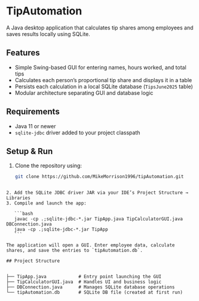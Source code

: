 
# TipAutomation

A Java desktop application that calculates tip shares among employees and saves results locally using SQLite.

## Features

- Simple Swing-based GUI for entering names, hours worked, and total tips  
- Calculates each person’s proportional tip share and displays it in a table  
- Persists each calculation in a local SQLite database (`TipsJune2025` table)  
- Modular architecture separating GUI and database logic  

## Requirements

- Java 11 or newer  
- `sqlite-jdbc` driver added to your project classpath  

## Setup & Run

1. Clone the repository using:
   ```bash
   git clone https://github.com/MikeMorrison1996/tipAutomation.git
````

2. Add the SQLite JDBC driver JAR via your IDE’s Project Structure → Libraries
3. Compile and launch the app:

   ```bash
   javac -cp .;sqlite-jdbc-*.jar TipApp.java TipCalculatorGUI.java DBConnection.java
   java -cp .;sqlite-jdbc-*.jar TipApp
   ```

The application will open a GUI. Enter employee data, calculate shares, and save the entries to `tipAutomation.db`.

## Project Structure


├── TipApp.java            # Entry point launching the GUI
├── TipCalculatorGUI.java  # Handles UI and business logic
├── DBConnection.java      # Manages SQLite database operations
└── tipAutomation.db       # SQLite DB file (created at first run)

